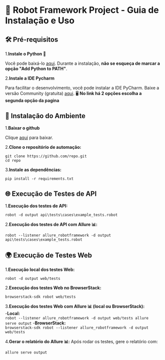 # 🤖 Robot Framework Project - Guia de Instalação e Uso

## 🛠️ Pré-requisitos
1.**Instale o Python 🐍**

Você pode baixá-lo [aqui](https://www.python.org/ftp/python/3.12.5/python-3.12.5-amd64.exe). Durante a instalação, **não se esqueça de marcar a opção "Add Python to PATH"**.

2.**Instale a IDE Pycharm**

Para facilitar o desenvolvimento, você pode instalar a IDE PyCharm. Baixe a versão Community (gratuita) [aqui](https://www.jetbrains.com/pycharm/download/?section=windows/pycharm-community-2024.2.exe). 🖥️
**No link há 2 opções escolha a segunda opção da pagina**

## 🧰 Instalação do Ambiente
1.**Baixar o github**

Clique [aqui](https://github.com/git-for-windows/git/releases/download/v2.46.0.windows.1/Git-2.46.0-64-bit.exe) para baixar.

2.**Clone o repositório de automação:**    
    
    git clone https://github.com/repo.git
    cd repo
    

3.**Instale as dependências:**    
    
    pip install -r requirements.txt

## 🌐 Execução de Testes de API
1.**Execução dos testes de API:**

    robot -d output api\tests\cases\example_tests.robot

2.**Execução dos testes de API com Allure 📊:**    

    robot --listener allure_robotframework -d output api\tests\cases\example_tests.robot

## 🌍 Execução de Testes Web
1.**Execução local dos testes Web:**    

    robot -d output web/tests

2.**Execução dos testes Web no BrowserStack:**    

    
    browserstack-sdk robot web/tests
    
3.**Execução dos testes Web com Allure 📊 (local ou BrowserStack):**    
    -**Local:**        
        ```
        robot --listener allure_robotframework -d output web/tests
        allure serve output
        ```
    -**BrowserStack:**        
        ```
        browserstack-sdk robot --listener allure_robotframework -d output web/tests
        ```

4.**Gerar o relatório do Allure 📊:**    Após rodar os testes, gere o relatório com:

    allure serve output



